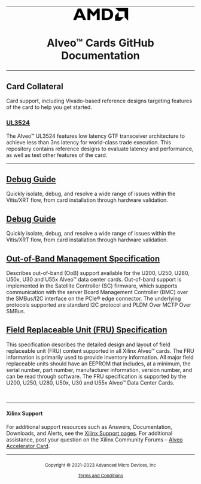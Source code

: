 <table width="100%">
  <tr width="100%">
    <td align="center"><img src="https://raw.githubusercontent.com/Xilinx/Image-Collateral/main/xilinx-logo.png" width="30%"/><h1>Alveo™ Cards GitHub Documentation</h1>
    </td>
 </tr>
 </table>

## Card Collateral

Card support, including Vivado-based reference designs targeting features of the card to help you get started.

### [UL3524](https://xilinx.github.io/Alveo-Cards/ull.html)

The Alveo™ UL3524 features low latency GTF transceiver architecture to achieve less than 3ns latency for world-class trade execution. This repository contains reference designs to evaluate latency and performance, as well as test other features of the card.

<hr/>


## [Debug Guide](https://xilinx.github.io/Alveo-Cards/master/debugging/README.html)


Quickly isolate, debug, and resolve a wide range of issues within the Vitis/XRT flow, from card installation through hardware validation.



## [Debug Guide](https://xilinx.github.io/Alveo-Cards/master/debugging/README.html)


Quickly isolate, debug, and resolve a wide range of issues within the Vitis/XRT flow, from card installation through hardware validation.




## [Out-of-Band Management Specification](https://xilinx.github.io/Alveo-Cards/master/management-specification/index.html)



Describes out-of-band (OoB) support available for the U200, U250, U280, U50x, U30 and U55x Alveo™ data center cards. Out-of-band support is implemented in the Satellite Controller (SC) firmware, which supports communication with the server Board Management Controller (BMC) over the SMBus/I2C interface on the PCIe® edge connector. The underlying protocols supported are standard I2C protocol and PLDM Over MCTP Over SMBus.



## [Field Replaceable Unit (FRU) Specification](https://xilinx.github.io/Alveo-Cards/master/FRU/index.html)



This specification describes the detailed design and layout of field replaceable unit (FRU) content supported in all Xilinx Alveo™ cards. The FRU information is primarily used to provide inventory information. All major field replaceable units should have an EEPROM that includes, at a minimum, the serial number, part number, manufacturer information, version number, and can be read through software. The FRU specification is supported by the U200, U250, U280, U50x, U30 and U55x Alveo™ Data Center Cards.



<br/>
<hr/>

#### Xilinx Support

For additional support resources such as Answers, Documentation, Downloads, and Alerts, see the [Xilinx Support pages](http://www.xilinx.com/support). For additional assistance, post your question on the Xilinx Community Forums – [Alveo Accelerator Card](https://forums.xilinx.com/t5/Alveo-Accelerator-Cards/bd-p/alveo).


<hr/>

<p class="sphinxhide" align="center"><sub>Copyright © 2021–2023 Advanced Micro Devices, Inc</sub></p>

<p class="sphinxhide" align="center"><sup><a href="https://www.amd.com/en/corporate/copyright">Terms and Conditions</a></sup></p>
